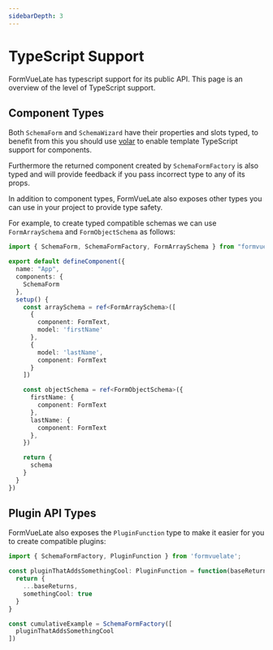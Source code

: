 ```yaml
---
sidebarDepth: 3
---
```


# TypeScript Support <Badge text="3.3" type="warning" vertical="middle" />

FormVueLate has typescript support for its public API. This page is an overview of the level of TypeScript support.

## Component Types

Both `SchemaForm` and `SchemaWizard` have their properties and slots typed, to benefit from this you should use [volar](https://github.com/johnsoncodehk/volar) to enable template TypeScript support for components.

Furthermore the returned component created by `SchemaFormFactory` is also typed and will provide feedback if you pass incorrect type to any of its props.

In addition to component types, FormVueLate also exposes other types you can use in your project to provide type safety.

For example, to create typed compatible schemas we can use `FormArraySchema` and `FormObjectSchema` as follows:

```ts
import { SchemaForm, SchemaFormFactory, FormArraySchema } from "formvuelate";

export default defineComponent({
  name: "App",
  components: {
    SchemaForm
  },
  setup() {
    const arraySchema = ref<FormArraySchema>([
      {
        component: FormText,
        model: 'firstName'
      },
      {
        model: 'lastName',
        component: FormText
      }
    ])

    const objectSchema = ref<FormObjectSchema>({
      firstName: {
        component: FormText
      },
      lastName: {
        component: FormText
      },
    })

    return {
      schema
    }
  }
})
```

## Plugin API Types

FormVueLate also exposes the `PluginFunction` type to make it easier for you to create compatible plugins:

```ts
import { SchemaFormFactory, PluginFunction } from 'formvuelate';

const pluginThatAddsSomethingCool: PluginFunction = function(baseReturns) {
  return {
    ...baseReturns,
    somethingCool: true
  }
}

const cumulativeExample = SchemaFormFactory([
  pluginThatAddsSomethingCool
])
```
